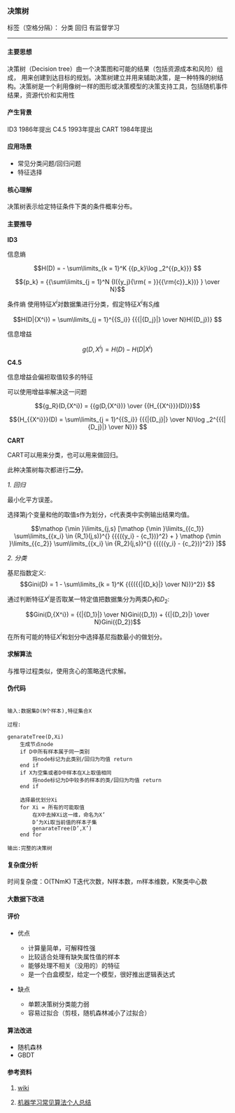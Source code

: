 ﻿### 决策树

标签（空格分隔）： 分类 回归 有监督学习

---

#### 主要思想

决策树（Decision tree）由一个决策图和可能的结果（包括资源成本和风险）组成， 用来创建到达目标的规划。决策树建立并用来辅助决策，是一种特殊的树结构。决策树是一个利用像树一样的图形或决策模型的决策支持工具，包括随机事件结果，资源代价和实用性

#### 产生背景

ID3 1986年提出
C4.5 1993年提出
CART 1984年提出

#### 应用场景

* 常见分类问题/回归问题
* 特征选择

#### 核心理解

决策树表示给定特征条件下类的条件概率分布。

#### 主要推导

**ID3**

信息熵

$$H(D) =  - \sum\limits_{k = 1}^K {{p_k}\log _2^{{p_k}}} $$

$${p_k} = {{\sum\limits_{j = 1}^N {I({y_j}{\rm{  =  }}{{\rm{c}}_k})} } \over N}$$

条件熵
使用特征${X^i}$对数据集进行分类，假定特征${X^i}$有${S_i}$维

$$H(D|{X^i}) = \sum\limits_{j = 1}^{{S_i}} {{{|{D_j}|} \over N}H({D_j})} $$

信息增益

$$g(D,{X^i}) = H(D) - H(D|{X^i})$$

**C4.5**

信息增益会偏袒取值较多的特征

可以使用增益率解决这一问题

$${g_R}(D,{X^i}) = {{g(D,{X^i})} \over {{H_{{X^i}}}(D)}}$$

$${H_{{X^i}}}(D) = \sum\limits_{j = 1}^{{S_i}} {{{|{D_j}|} \over N}\log _2^{{{|{D_j}|} \over N}}} $$

**CART**

CART可以用来分类，也可以用来做回归。

此种决策树每次都进行**二分**。

*1. 回归*

最小化平方误差。

选择第j个变量和他的取值s作为划分，c代表类中实例输出结果均值。

$$\mathop {\min }\limits_{j,s} [\mathop {\min }\limits_{{c_1}} \sum\limits_{{x_i} \in {R_1}(j,s)}^{} {{{({y_i} - {c_1})}^2} + } \mathop {\min }\limits_{{c_2}} \sum\limits_{{x_i} \in {R_2}(j,s)}^{} {{{({y_i} - {c_2})}^2}} ]$$

*2. 分类*

基尼指数定义:
$$Gini(D) = 1 - \sum\limits_{k = 1}^K {{{({{|{D_k}|} \over N})}^2}} $$

通过判断特征${X^i}$是否取某一特定值把数据集分为两类${D_1}$和${D_2}$:

$$Gini(D,{X^i}) = {{|{D_1}|} \over N}Gini({D_1}) + {{|{D_2}|} \over N}Gini({D_2})$$

在所有可能的特征${X^i}$和划分中选择基尼指数最小的做划分。

#### 求解算法


与推导过程类似，使用贪心的策略迭代求解。


#### 伪代码

```

输入:数据集D(N个样本),特征集合X

过程:

genarateTree(D,Xi)
    生成节点node
    if D中所有样本属于同一类别
        将node标记为此类别/回归为均值 return
    end if
    if X为空集或者D中样本在X上取值相同
        将node标记为D中较多的样本的类/回归为均值 return
    end if
    
    选择最优划分Xi
    for Xi = 所有的可能取值
        在X中去掉Xi这一维，命名为X’
        D’为Xi取当前值的样本子集
        genarateTree(D’,X’)
    end for
    
输出:完整的决策树

```

#### 复杂度分析

时间复杂度：O\(TNmK\) T迭代次数，N样本数，m样本维数，K聚类中心数

#### 大数据下改进



#### 评价

* 优点

  * 计算量简单，可解释性强
  * 比较适合处理有缺失属性值的样本
  * 能够处理不相关（没用的）的特征
  * 是一个白盒模型，给定一个模型，很好推出逻辑表达式

* 缺点

  * 单颗决策树分类能力弱
  * 容易过拟合（剪枝，随机森林减小了过拟合）

#### 算法改进

* 随机森林
* GBDT

#### 参考资料

1. [wiki](https://en.wikipedia.org/wiki/Decision_tree#Advantages_and_disadvantages)

2. [机器学习常见算法个人总结](http://kubicode.me/2015/08/16/Machine%20Learning/Algorithm-Summary-for-Interview/)





